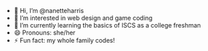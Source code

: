 - 👋 Hi, I’m @nanetteharris
- 👀 I’m interested in web design and game coding
- 🌱 I’m currently learning the basics of ISCS as a college freshman
- 😄 Pronouns: she/her
- ⚡ Fun fact: my whole family codes!

<!---
nanetteharris/nanetteharris is a ✨ special ✨ repository because its `README.md` (this file) appears on your GitHub profile.
You can click the Preview link to take a look at your changes.
--->
